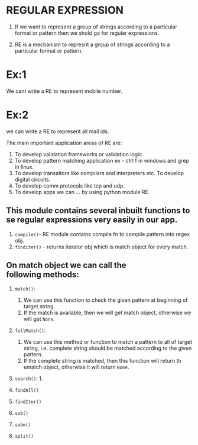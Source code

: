 # REGULAR EXPRESSION

1. If we want to represent a group of strings according to a particular format or pattern then we shold go for regular expressions. 

2. RE is a mechanism to represnt a group of strings according to a particular format or pattern. 

# Ex:1 
We cant write a RE to represent mobile number. 

# Ex:2 
we can write a RE to represent all mail ids. 

The main important application areas of RE are: 
1. To develop validation frameworks or validation logic. 
2. To develop pattern matching application ex - ctrl f in windows and grep in linux. 
3. To develop transaltors like compilers and interpreters etc. To develop digital circuits. 
4. To develop comm protocols like tcp and udp.
5. To develop apps we can ... by using python module RE. 
## This module contains several inbuilt functions to se regular expressions very easily in our app. 

1. `compile()`- RE module contains compile fn to compile  pattern into regex obj.
2. `finditer()` - returns iterator obj which is match object for every match.

## On match object we can call the following methods:
1. `match()`: 
    1. We can use this function to check the given pattern at beginning of target string.
    2. If the match is available, then we will get match object, otherwise we will get `None`.

2. `fullMatch()`:
    1. We can use this method or function to match a pattern to all of target string, i.e. complete string should be matched according to the given pattern.
    2. If the complete string is matched, then this function will return th ematch object, otherwise it will return `None`.

3. `search()`:
    1. 
4. `findAll()`
5. `findIter()`
6. `sub()`
7. `subm()`
8. `split()`